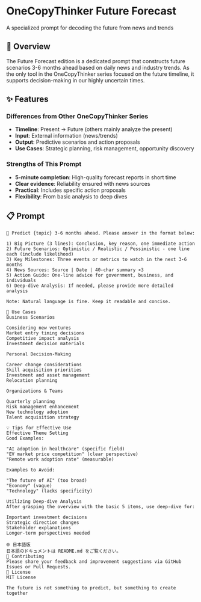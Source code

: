 # OneCopyThinker Future Forecast

A specialized prompt for decoding the future from news and trends

## 🔮 Overview

The Future Forecast edition is a dedicated prompt that constructs future scenarios 3-6 months ahead based on daily news and industry trends. As the only tool in the OneCopyThinker series focused on the future timeline, it supports decision-making in our highly uncertain times.

## ✨ Features

### Differences from Other OneCopyThinker Series
- **Timeline**: Present → Future (others mainly analyze the present)
- **Input**: External information (news/trends)
- **Output**: Predictive scenarios and action proposals
- **Use Cases**: Strategic planning, risk management, opportunity discovery

### Strengths of This Prompt
- **5-minute completion**: High-quality forecast reports in short time
- **Clear evidence**: Reliability ensured with news sources
- **Practical**: Includes specific action proposals
- **Flexibility**: From basic analysis to deep dives

## 📋 Prompt

```text
🔮 Predict {topic} 3-6 months ahead. Please answer in the format below:

1) Big Picture (3 lines): Conclusion, key reason, one immediate action
2) Future Scenarios: Optimistic / Realistic / Pessimistic - one line each (include likelihood)
3) Key Milestones: Three events or metrics to watch in the next 3-6 months
4) News Sources: Source | Date | 40-char summary ×3
5) Action Guide: One-line advice for government, business, and individuals
6) Deep-dive Analysis: If needed, please provide more detailed analysis

Note: Natural language is fine. Keep it readable and concise.

🎯 Use Cases
Business Scenarios

Considering new ventures
Market entry timing decisions
Competitive impact analysis
Investment decision materials

Personal Decision-Making

Career change considerations
Skill acquisition priorities
Investment and asset management
Relocation planning

Organizations & Teams

Quarterly planning
Risk management enhancement
New technology adoption
Talent acquisition strategy

💡 Tips for Effective Use
Effective Theme Setting
Good Examples:

"AI adoption in healthcare" (specific field)
"EV market price competition" (clear perspective)
"Remote work adoption rate" (measurable)

Examples to Avoid:

"The future of AI" (too broad)
"Economy" (vague)
"Technology" (lacks specificity)

Utilizing Deep-dive Analysis
After grasping the overview with the basic 5 items, use deep-dive for:

Important investment decisions
Strategic direction changes
Stakeholder explanations
Longer-term perspectives needed

🌐 日本語版
日本語のドキュメントは README.md をご覧ください。
🤝 Contributing
Please share your feedback and improvement suggestions via GitHub Issues or Pull Requests.
📝 License
MIT License

The future is not something to predict, but something to create together
